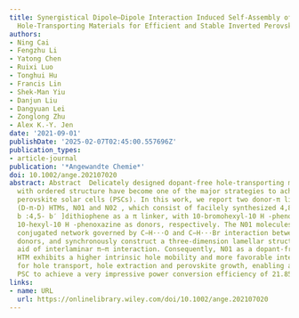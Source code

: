 ```yaml
---
title: Synergistical Dipole–Dipole Interaction Induced Self‐Assembly of Phenoxazine‐Based
  Hole‐Transporting Materials for Efficient and Stable Inverted Perovskite Solar Cells
authors:
- Ning Cai
- Fengzhu Li
- Yatong Chen
- Ruixi Luo
- Tonghui Hu
- Francis Lin
- Shek‐Man Yiu
- Danjun Liu
- Dangyuan Lei
- Zonglong Zhu
- Alex K.‐Y. Jen
date: '2021-09-01'
publishDate: '2025-02-07T02:45:00.557696Z'
publication_types:
- article-journal
publication: '*Angewandte Chemie*'
doi: 10.1002/ange.202107020
abstract: Abstract  Delicately designed dopant‐free hole‐transporting materials (HTMs)
  with ordered structure have become one of the major strategies to achieve high‐performance
  perovskite solar cells (PSCs). In this work, we report two donor‐π linker‐donor
  (D‐π‐D) HTMs, N01 and N02 , which consist of facilely synthesized 4,8‐di( n ‐hexyloxy)‐benzo[1,2‐
  b :4,5‐ b′ ]dithiophene as a π linker, with 10‐bromohexyl‐10 H ‐phenoxazine and
  10‐hexyl‐10 H ‐phenoxazine as donors, respectively. The N01 molecules form a two‐dimensional
  conjugated network governed by C−H⋅⋅⋅O and C−H⋅⋅⋅Br interaction between phenoxazine
  donors, and synchronously construct a three‐dimension lamellar structure with the
  aid of interlaminar π–π interaction. Consequently, N01 as a dopant‐free small‐molecule
  HTM exhibits a higher intrinsic hole mobility and more favorable interfacial properties
  for hole transport, hole extraction and perovskite growth, enabling an inverted
  PSC to achieve a very impressive power conversion efficiency of 21.85 %.
links:
- name: URL
  url: https://onlinelibrary.wiley.com/doi/10.1002/ange.202107020
---
```

